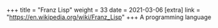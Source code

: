 +++
title = "Franz Lisp"
weight = 33
date = 2021-03-06
[extra]
link = "https://en.wikipedia.org/wiki/Franz_Lisp"
+++
A programming language

